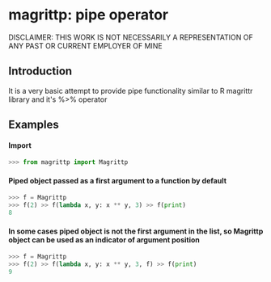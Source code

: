 # magrittp: pipe operator

DISCLAIMER: THIS WORK IS NOT NECESSARILY A REPRESENTATION OF ANY PAST OR CURRENT EMPLOYER OF MINE

## Introduction

It is a very basic attempt to provide pipe functionality similar to R magrittr library and it's %>% operator

## Examples

#### Import
```python
>>> from magrittp import Magrittp
```

#### Piped object passed as a first argument to a function by default
```python
>>> f = Magrittp
>>> f(2) >> f(lambda x, y: x ** y, 3) >> f(print)
8
```

#### In some cases piped object is not the first argument in the list, so Magrittp object can be used as an indicator of argument position
```python
>>> f = Magrittp
>>> f(2) >> f(lambda x, y: x ** y, 3, f) >> f(print)
9
```
